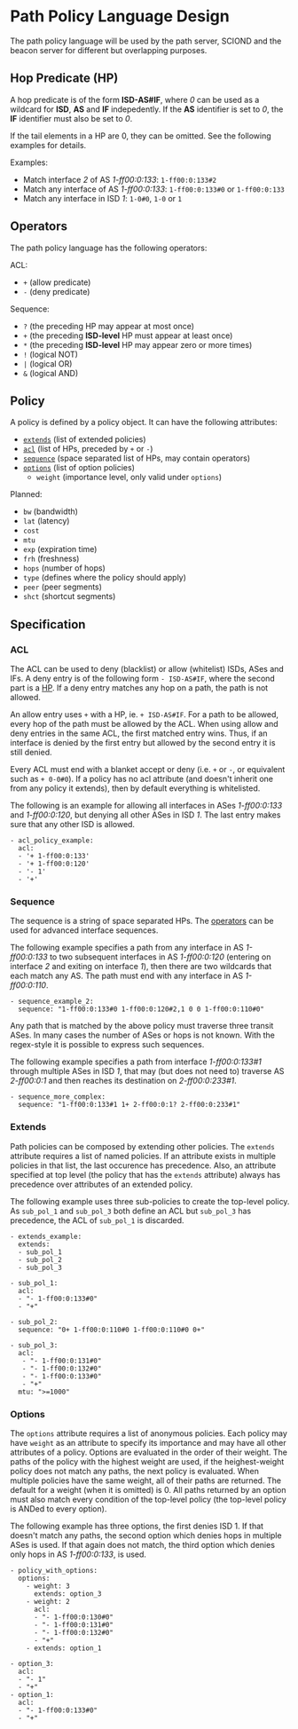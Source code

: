 # Path Policy Language Design

The path policy language will be used by the path server, SCIOND and the beacon server for different
but overlapping purposes.

## Hop Predicate (HP)

A hop predicate is of the form **ISD-AS#IF**, where _0_ can be used as a wildcard for **ISD**,
**AS** and **IF** indepedently. If the **AS** identifier is set to _0_, the **IF** identifier must
also be set to _0_.

[//]: # "To specify both interfaces of an AS, one must separate them by `,` ie.
**ISD-AS#IF1,IF2**."

If the tail elements in a HP are 0, they can be omitted. See the following examples for details.

Examples:

[//]: # "TODO: worxli -   Match interface _2_ and _3_ of AS _1-ff00:0:133_: `1-ff00:0:133#2,3`"

-   Match interface _2_ of AS _1-ff00:0:133_: `1-ff00:0:133#2`
-   Match any interface of AS _1-ff00:0:133_: `1-ff00:0:133#0` or `1-ff00:0:133`
-   Match any interface in ISD _1_: `1-0#0`, `1-0` or `1`

## Operators

The path policy language has the following operators:

ACL:

-   `+` (allow predicate)
-   `-` (deny predicate)

Sequence:

-   `?` (the preceding HP may appear at most once)
-   `+` (the preceding **ISD-level** HP must appear at least once)
-   `*` (the preceding **ISD-level** HP may appear zero or more times)
-   `!` (logical NOT)
-   `|` (logical OR)
-   `&` (logical AND)

## Policy

A policy is defined by a policy object. It can have the following attributes:

-   [`extends`](#Extends) (list of extended policies)
-   [`acl`](#ACL) (list of HPs, preceded by `+` or `-`)
-   [`sequence`](#Sequence) (space separated list of HPs, may contain operators)
-   [`options`](#Options) (list of option policies)
    -   `weight` (importance level, only valid under `options`)

Planned:

-   `bw` (bandwidth)
-   `lat` (latency)
-   `cost`
-   `mtu`
-   `exp` (expiration time)
-   `frh` (freshness)
-   `hops` (number of hops)
-   `type` (defines where the policy should apply)
-   `peer` (peer segments)
-   `shct` (shortcut segments)

## Specification

### ACL

The ACL can be used to deny (blacklist) or allow (whitelist) ISDs, ASes and IFs. A deny entry is of
the following form `- ISD-AS#IF`, where the second part is a [HP](#HP). If a deny entry matches any
hop on a path, the path is not allowed.

An allow entry uses `+` with a HP, ie. `+ ISD-AS#IF`. For a path to be allowed, every hop of the
path must be allowed by the ACL. When using allow and deny entries in the same ACL, the first
matched entry wins. Thus, if an interface is denied by the first entry but allowed by the second
entry it is still denied.

Every ACL must end with a blanket accept or deny (i.e. `+` or `-`, or equivalent such as `+ 0-0#0`).
If a policy has no acl attribute (and doesn't inherit one from any policy it extends), then by
default everything is whitelisted.

The following is an example for allowing all interfaces in ASes _1-ff00:0:133_ and _1-ff00:0:120_,
but denying all other ASes in ISD _1_. The last entry makes sure that any other ISD is allowed.

```
- acl_policy_example:
  acl:
  - '+ 1-ff00:0:133'
  - '+ 1-ff00:0:120'
  - '- 1'
  - '+'
```

### Sequence

The sequence is a string of space separated HPs. The [operators](#Operators) can be used for
advanced interface sequences.

The following example specifies a path from any interface in AS _1-ff00:0:133_ to two subsequent
interfaces in AS _1-ff00:0:120_ (entering on interface _2_ and exiting on interface _1_), then there
are two wildcards that each match any AS. The path must end with any interface in AS _1-ff00:0:110_.

```
- sequence_example_2:
  sequence: "1-ff00:0:133#0 1-ff00:0:120#2,1 0 0 1-ff00:0:110#0"
```

Any path that is matched by the above policy must traverse three transit ASes. In many cases the
number of ASes or hops is not known. With the regex-style it is possible to express such sequences.

The following example specifies a path from interface _1-ff00:0:133#1_ through multiple ASes in ISD
_1_, that may (but does not need to) traverse AS _2-ff00:0:1_ and then reaches its destination on
_2-ff00:0:233#1_.

```
- sequence_more_complex:
  sequence: "1-ff00:0:133#1 1+ 2-ff00:0:1? 2-ff00:0:233#1"
```

### Extends

Path policies can be composed by extending other policies. The `extends` attribute requires a list
of named policies. If an attribute exists in multiple policies in that list, the last occurence has
precedence. Also, an attribute specified at top level (the policy that has the `extends` attribute)
always has precedence over attributes of an extended policy.

The following example uses three sub-policies to create the top-level policy. As `sub_pol_1` and
`sub_pol_3` both define an ACL but `sub_pol_3` has precedence, the ACL of `sub_pol_1` is discarded.

```
- extends_example:
  extends:
  - sub_pol_1
  - sub_pol_2
  - sub_pol_3

- sub_pol_1:
  acl:
  - "- 1-ff00:0:133#0"
  - "+"

- sub_pol_2:
  sequence: "0+ 1-ff00:0:110#0 1-ff00:0:110#0 0+"

- sub_pol_3:
  acl:
   - "- 1-ff00:0:131#0"
   - "- 1-ff00:0:132#0"
   - "- 1-ff00:0:133#0"
   - "+"
  mtu: ">=1000"
```

### Options

The `options` attribute requires a list of anonymous policies. Each policy may have `weight` as an
attribute to specify its importance and may have all other attributes of a policy. Options are
evaluated in the order of their weight. The paths of the policy with the highest weight are used, if
the heighest-weight policy does not match any paths, the next policy is evaluated. When multiple
policies have the same weight, all of their paths are returned. The default for a weight (when it is
omitted) is 0. All paths returned by an option must also match every condition of the top-level
policy (the top-level policy is ANDed to every option).

The following example has three options, the first denies ISD 1. If that doesn't match any paths,
the second option which denies hops in multiple ASes is used. If that again does not match, the
third option which denies only hops in AS _1-ff00:0:133_, is used.

```
- policy_with_options:
  options:
    - weight: 3
      extends: option_3
    - weight: 2
      acl:
      - "- 1-ff00:0:130#0"
      - "- 1-ff00:0:131#0"
      - "- 1-ff00:0:132#0"
      - "+"
    - extends: option_1

- option_3:
  acl:
  - "- 1"
  - "+"
- option_1:
  acl:
  - "- 1-ff00:0:133#0"
  - "+"
```

